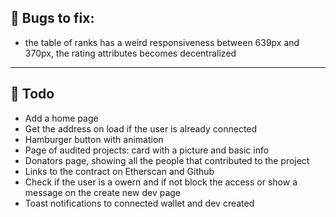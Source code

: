 ##  🐛 Bugs to fix:

- the table of ranks has a weird responsiveness between 639px and 370px, the rating attributes becomes decentralized

<hr>

## 📑 Todo

- Add a home page
- Get the address on load if the user is already connected
- Hamburger button with animation
- Page of audited projects: card with a picture and basic info
- Donators page, showing all the people that contributed to the project
- Links to the contract on Etherscan and Github
- Check if the user is a owern and if not block the access or show a message on the create new dev page
- Toast notifications to connected wallet and dev created

